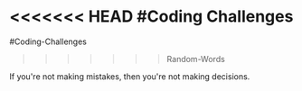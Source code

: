 <<<<<<< HEAD
#Coding Challenges
=======
#Coding-Challenges
>>>>>>> Random-Words

If you're not making mistakes, then you're not making decisions.
